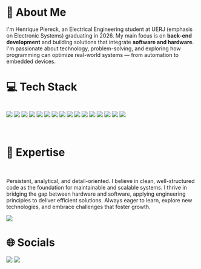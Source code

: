 <div align='center'>
<div align='left'>
  
# 👋 About Me
<p>I'm Henrique Piereck, an Electrical Engineering student at UERJ (emphasis on Electronic Systems) graduating in 2026. My main focus is on <strong>back-end development</strong> and building solutions that integrate <strong>software and hardware</strong>.  
I'm passionate about technology, problem-solving, and exploring how programming can optimize real-world systems — from automation to embedded devices.</p> 

# 💻 Tech Stack
</br>
<img src="https://img.shields.io/badge/Java-ED8B00?style=for-the-badge&logo=openjdk&logoColor=white" />
<img src="https://img.shields.io/badge/Spring%20Boot-6DB33F?style=for-the-badge&logo=springboot&logoColor=white" />
<img src="https://img.shields.io/badge/JSP-007396?style=for-the-badge&logo=java&logoColor=white" />
<img src="https://img.shields.io/badge/Python-3776AB?style=for-the-badge&logo=python&logoColor=white" />
<img src="https://img.shields.io/badge/Selenium-43B02A?style=for-the-badge&logo=selenium&logoColor=white" />
<img src="https://img.shields.io/badge/Pandas-150458?style=for-the-badge&logo=pandas&logoColor=white" />
<img src="https://img.shields.io/badge/Vue.js-35495E?style=for-the-badge&logo=vuedotjs&logoColor=4FC08D" />
<img src="https://img.shields.io/badge/JavaScript-F7DF1E?style=for-the-badge&logo=javascript&logoColor=black" />
<img src="https://img.shields.io/badge/Node.js-339933?style=for-the-badge&logo=nodedotjs&logoColor=white" />
<img src="https://img.shields.io/badge/Docker-2496ED?style=for-the-badge&logo=docker&logoColor=white" />
<img src="https://img.shields.io/badge/MATLAB-0076A8?style=for-the-badge&logo=Mathworks&logoColor=white" />
<img src="https://img.shields.io/badge/C++-00599C?style=for-the-badge&logo=cplusplus&logoColor=white" />
<img src="https://img.shields.io/badge/HTML5-E34F26?style=for-the-badge&logo=html5&logoColor=white" />
<img src="https://img.shields.io/badge/CSS3-1572B6?style=for-the-badge&logo=css3&logoColor=white" />
<img src="https://img.shields.io/badge/Git-F05032?style=for-the-badge&logo=git&logoColor=white" />
<img src="https://img.shields.io/badge/GitHub-100000?style=for-the-badge&logo=github&logoColor=white" />


</br>
</br>
</br>

# 🚀 Expertise
</br>

<p>Persistent, analytical, and detail-oriented. I believe in clean, well-structured code as the foundation for maintainable and scalable systems.  
I thrive in bridging the gap between hardware and software, applying engineering principles to deliver efficient solutions.  
Always eager to learn, explore new technologies, and embrace challenges that foster growth.</p>

[![](https://github-readme-activity-graph.cyclic.app/graph?username=HenriquePiereck&bg_color=000000&color=9A2F82&line=8a2be2&point=ffffff&area=true&hide_border=true)](https://github.com/ashutosh00710/github-readme-activity-graph)

# 🌐 Socials
<div>
<a href="https://www.linkedin.com/in/henrique-piereck"><img src="https://img.shields.io/badge/LinkedIn-0077B5?style=for-the-badge&logo=linkedin&logoColor=white"/></a>
<a href="mailto:henrique.piereck@example.com"><img src="https://img.shields.io/badge/Email-D14836?style=for-the-badge&logo=gmail&logoColor=white"/></a>
</div>

</div>
